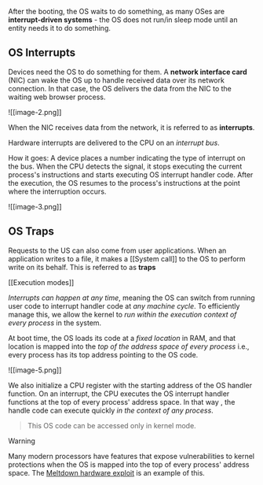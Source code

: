 After the booting, the OS waits to do something, as many OSes are **interrupt-driven systems** - the OS does not run/in sleep mode until an entity needs it to do something.

## OS Interrupts

Devices need the OS to do something for them. A **network interface card** (NIC) can wake the OS up to handle received data over its network connection. In that case, the OS delivers the data from the NIC to the waiting web browser process.

![[image-2.png]]

When the NIC receives data from the network, it is referred to as **interrupts**. 

Hardware interrupts are delivered to the CPU on an *interrupt bus*.

How it goes: A device places a number indicating the type of interrupt on the bus. When the CPU detects the signal, it stops executing the current process's instructions and starts executing OS interrupt handler code. After the execution, the OS resumes to the process's instructions at the point where the interruption occurs.

![[image-3.png]]


## OS Traps

Requests to the US can also come from user applications. When an application writes to a file, it makes a [[System call]] to the OS to perform write on its behalf. This is referred to as **traps**

[[Execution modes]]

*Interrupts can happen at any time*, meaning the OS can switch from running user code to interrupt handler code at *any machine cycle*. To efficiently manage this, we allow the kernel to *run within the execution context of every process* in the system.

At boot time, the OS loads its code at a *fixed location* in RAM, and that location is mapped into the *top of the address space of every process* i.e., every process has its top address pointing to the OS code.

![[image-5.png]]

We also initialize a CPU register with the starting address of the OS handler function. On an interrupt, the CPU executes the OS interrupt handler functions at the top of every process' address space. In that way , the handle code can execute quickly *in the context of any process*.

> This OS code can be accessed only in kernel mode.

> [!warning]
> Many modern processors have features that expose vulnerabilities to kernel protections when the OS is mapped into the top of every process' address space. The [Meltdown hardware exploit](https://meltdownattack.com/) is an example of this.

